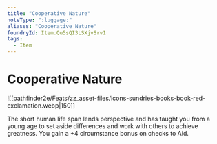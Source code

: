 ```yaml
---
title: "Cooperative Nature"
noteType: ":luggage:"
aliases: "Cooperative Nature"
foundryId: Item.Qu5sQI3LSXjvSrv1
tags:
  - Item
---
```


# Cooperative Nature
![[pathfinder2e/Feats/zz_asset-files/icons-sundries-books-book-red-exclamation.webp|150]]

The short human life span lends perspective and has taught you from a young age to set aside differences and work with others to achieve greatness. You gain a +4 circumstance bonus on checks to Aid.
